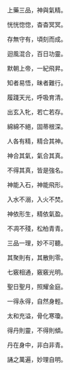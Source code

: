上藥三品，神與氣精。

恍恍惚惚，杳杳冥冥。

存無守有，頃刻而成。

迴風混合，百日功靈。

默朝上帝，一紀飛昇。

知者易悟，昧者難行。

履踐天光，呼吸育清。

出玄入牝，若亡若存。

綿綿不絕，固蒂根深。

人各有精，精合其神。

神合其氣，氣合其真。

不得其真，皆是強名。

神能入石，神能飛形。

入水不溺，入火不焚。

神依形生，精依氣盈。

不凋不殘，松柏青青。

三品一理，妙不可聽。

其聚則有，其散則零。

七竅相通，竅竅光明。

聖日聖月，照耀金庭。

一得永得，自然身輕。

太和充溢，骨化寒瓊。

得丹則靈，不得則傾。

丹在身中，非白非青。

誦之萬遍，妙理自明。